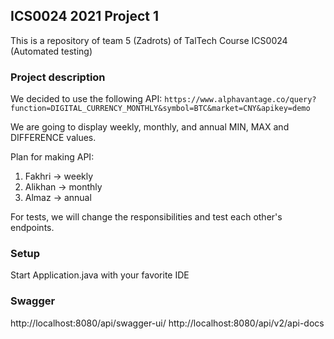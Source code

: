 ## ICS0024 2021 Project 1
This is a repository of team 5 (Zadrots) of TalTech Course ICS0024 (Automated testing)

### Project description

We decided to use the following API: `https://www.alphavantage.co/query?function=DIGITAL_CURRENCY_MONTHLY&symbol=BTC&market=CNY&apikey=demo`

We are going to display weekly, monthly, and annual MIN, MAX and DIFFERENCE values.

Plan for making API:
1. Fakhri -> weekly
1. Alikhan -> monthly
1. Almaz -> annual

For tests, we will change the responsibilities and test each other's endpoints.

### Setup
Start Application.java with your favorite IDE

### Swagger

http://localhost:8080/api/swagger-ui/
http://localhost:8080/api/v2/api-docs

